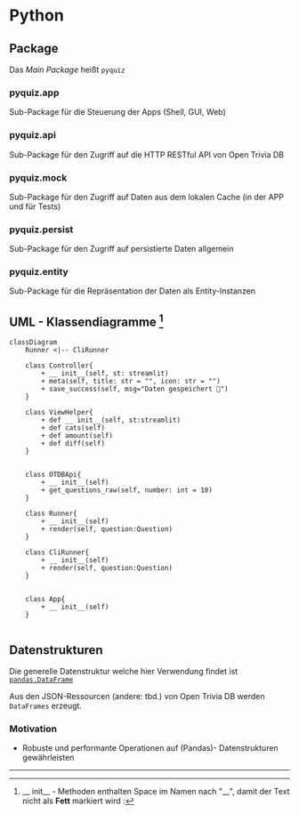 # Python 

## Package

Das <var>Main Package</var> heißt ```pyquiz```

### pyquiz.app

Sub-Package für die Steuerung der Apps (Shell, GUI, Web)


### pyquiz.api

Sub-Package für den Zugriff auf die HTTP RESTful API von Open Trivia DB



### pyquiz.mock

Sub-Package für den Zugriff auf Daten aus dem lokalen Cache (in der APP und für Tests)


### pyquiz.persist

Sub-Package für den Zugriff auf persistierte Daten allgemein


### pyquiz.entity

Sub-Package für die Repräsentation der Daten als Entity-Instanzen



## UML - Klassendiagramme [^1]

```mermaid
classDiagram
    Runner <|-- CliRunner

    class Controller{
        + __ init__(self, st: streamlit)
        + meta(self, title: str = "", icon: str = "")
        + save_success(self, msg="Daten gespeichert 💾")
    }

    class ViewHelper{
        + def __ init__(self, st:streamlit)
        + def cats(self)
        + def amount(self)
        + def diff(self)
    }


    class OTDBApi{
        + __ init__(self)
        + get_questions_raw(self, number: int = 10)
    }
 
    class Runner{
        + __ init__(self)
        + render(self, question:Question)
    }

    class CliRunner{
        + __ init__(self)
        + render(self, question:Question)
    }
    
    
    class App{
        + __ init__(self)
    }
    
```
## Datenstrukturen

Die generelle Datenstruktur welche hier Verwendung findet ist [```pandas.DataFrame```](https://pandas.pydata.org/docs/reference/api/pandas.DataFrame.html)

Aus den JSON-Ressourcen (andere: tbd.) von Open Trivia DB werden ```DataFrames``` erzeugt.

### Motivation

- Robuste und performante Operationen auf (Pandas)- Datenstrukturen gewährleisten



--- 

[^1]: __ init__ - Methoden enthalten Space im Namen nach "__", damit der Text nicht als __Fett__ markiert wird : 